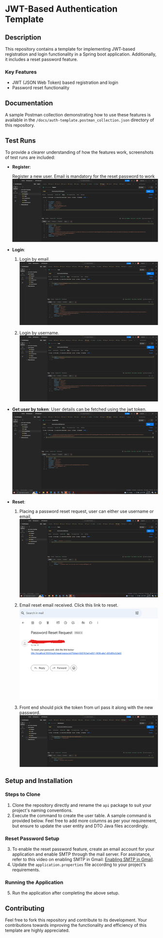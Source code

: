 # JWT-Based Authentication Template

## Description
This repository contains a template for implementing JWT-based registration and login functionality in a Spring boot application. Additionally, it includes a reset password feature.

### Key Features
- JWT (JSON Web Token) based registration and login
- Password reset functionality

## Documentation
A sample Postman collection demonstrating how to use these features is available in the `/docs/auth-template.postman_collection.json` directory of this repository.

## Test Runs
To provide a clearer understanding of how the features work, screenshots of test runs are included:

- **Register**: 

  Register a new user. Email is mandatory for the reset password to work
  ![Register](./assets/Register.png)

- **Login**:
  
  1. Login by email.
     ![LoginByEmail](./assets/LoginByEmail.png)
     
  2. Login by username.
     ![LoginByUsername](./assets/LoginByUsername.png)

- **Get user by token**:
  User details can be fetched using the jwt token.
     ![GetUser](./assets/GetUserByToken.png)

- **Reset**:

  1. Placing a password reset request, user can either use username or email,
     ![ResetRequest](./assets/Reset.png)
     
  2. Email reset email received. Click this link to reset.
     ![ResetEmail](./assets/ResetEmail.png)
  
  3. Front end should pick the token from url pass it along with the new password.
    ![ResetPassword](./assets/NewPassword.png)



## Setup and Installation

### Steps to Clone
1. Clone the repository directly and rename the `api` package to suit your project's naming conventions.
2. Execute the command to create the user table. A sample command is provided below. Feel free to add more columns as per your requirement, but ensure to update the user entity and DTO Java files accordingly.

### Reset Password Setup
3. To enable the reset password feature, create an email account for your application and enable SMTP through the mail server. For assistance, refer to this video on enabling SMTP in Gmail: [Enabling SMTP in Gmail](https://www.youtube.com/watch?v=D-NYmDWiFjU).
4. Update the `application.properties` file according to your project's requirements.

### Running the Application
5. Run the application after completing the above setup.

## Contributing
Feel free to fork this repository and contribute to its development. Your contributions towards improving the functionality and efficiency of this template are highly appreciated.
